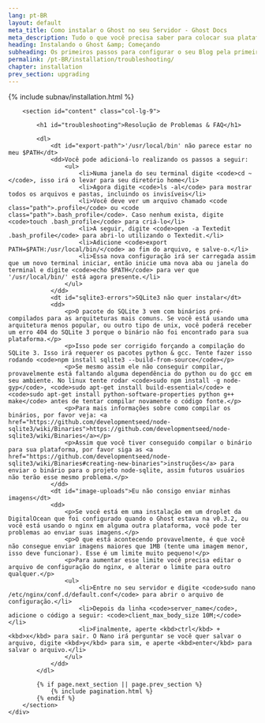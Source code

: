 ```yaml
---
lang: pt-BR
layout: default
meta_title: Como instalar o Ghost no seu Servidor - Ghost Docs
meta_description: Tudo o que você precisa saber para colocar sua plataforma Ghost funcionando no seu ambiente local, ou em um ambiente remoto.
heading: Instalando o Ghost &amp; Começando
subheading: Os primeiros passos para configurar o seu Blog pela primeira vez.
permalink: /pt-BR/installation/troubleshooting/
chapter: installation
prev_section: upgrading
---
```


<div class="container">
    <div class="row">
        {% include subnav/installation.html %}

        <section id="content" class="col-lg-9">

            <h1 id="troubleshooting">Resolução de Problemas & FAQ</h1>

            <dl>
                <dt id="export-path">'/usr/local/bin' não parece estar no meu $PATH</dt>
                <dd>Você pode adicioná-lo realizando os passos a seguir:
                    <ul>
                        <li>Numa janela do seu terminal digite <code>cd ~</code>, isso irá o levar para seu diretório home</li>
                        <li>Agora digite <code>ls -al</code> para mostrar todos os arquivos e pastas, incluindo os invisíveis</li>
                        <li>Você deve ver um arquivo chamado <code class="path">.profile</code> ou <code class="path">.bash_profile</code>. Caso nenhum exista, digite <code>touch .bash_profile</code> para criá-lo</li>
                        <li>A seguir, digite <code>open -a Textedit .bash_profile</code> para abri-lo utilizando o Textedit.</li>
                        <li>Adicione <code>export PATH=$PATH:/usr/local/bin/</code> ao fim do arquivo, e salve-o.</li>
                        <li>Essa nova configuração irá ser carregada assim que um novo terminal iniciar, então inicie uma nova aba ou janela do terminal e digite <code>echo $PATH</code> para ver que '/usr/local/bin/' está agora presente.</li>
                    </ul>
                </dd>
                <dt id="sqlite3-errors">SQLite3 não quer instalar</dt>
                <dd>
                    <p>O pacote do SQLite 3 vem com binários pré-compilados para as arquiteturas mais comuns. Se você está usando uma arquitetura menos popular, ou outro tipo de unix, você poderá receber um erro 404 do SQLite 3 porque o binário não foi encontrado para sua plataforma.</p>
                    <p>Isso pode ser corrigido forçando a compilação do SQLite 3. Isso irá requerer os pacotes python & gcc. Tente fazer isso rodando <code>npm install sqlite3 --build-from-source</code></p>
                    <p>Se mesmo assim ele não conseguir compilar, provavelmente está faltando alguma dependência do python ou do gcc em seu ambiente. No linux tente rodar <code>sudo npm install -g node-gyp</code>, <code>sudo apt-get install build-essential</code> e <code>sudo apt-get install python-software-properties python g++ make</code> antes de tentar compilar novamente o código fonte.</p>
                    <p>Para mais informações sobre como compilar os binários, por favor veja: <a href="https://github.com/developmentseed/node-sqlite3/wiki/Binaries">https://github.com/developmentseed/node-sqlite3/wiki/Binaries</a></p>
                    <p>Assim que você tiver conseguido compilar o binário para sua plataforma, por favor siga as <a href="https://github.com/developmentseed/node-sqlite3/wiki/Binaries#creating-new-binaries">instruções</a> para enviar o binário para o projeto node-sqlite, assim futuros usuários não terão esse mesmo problema.</p>
                </dd>
                <dt id="image-uploads">Eu não consigo enviar minhas imagens</dt>
                <dd>
                    <p>Se você está em uma instalação em um droplet da DigitalOcean que foi configurado quando o Ghost estava na v0.3.2, ou você está usando o nginx em alguma outra plataforma, você pode ter problemas ao enviar suas imagens.</p>
                    <p>O que está acontecendo provavelmente, é que você não consegue enviar imagens maiores que 1MB (tente uma imagem menor, isso deve funcionar). Esse é um limite muito pequeno!</p>
                    <p>Para aumentar esse limite você precisa editar o arquivo de configuração do nginx, e alterar o limite para outro qualquer.</p>
                    <ul>
                        <li>Entre no seu servidor e digite <code>sudo nano /etc/nginx/conf.d/default.conf</code> para abrir o arquivo de configuração.</li>
                        <li>Depois da linha <code>server_name</code>, adicione o código a seguir: <code>client_max_body_size 10M;</code></li>
                        <li>Finalmente, aperte <kbd>ctrl</kbd> + <kbd>x</kbd> para sair. O Nano irá perguntar se você quer salvar o arquivo, digite <kbd>y</kbd> para sim, e aperte <kbd>enter</kbd> para salvar o arquivo.</li>
                    </ul>
                </dd>
            </dl>

            {% if page.next_section || page.prev_section %}
                {% include pagination.html %}
            {% endif %}
        </section>
    </div>
</div>